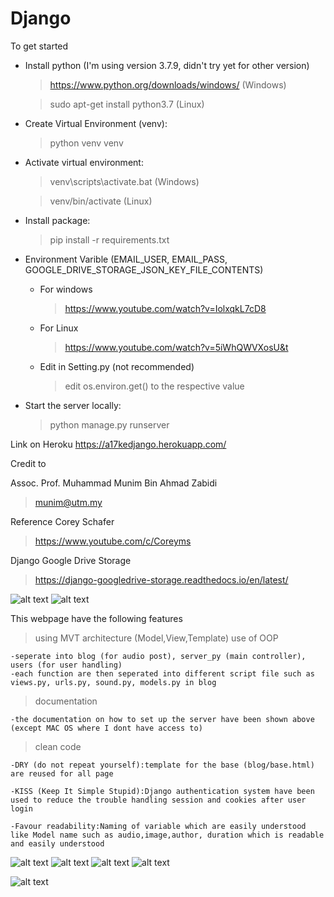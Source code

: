 # Django

To get started
* Install python (I'm using version 3.7.9, didn't try yet for other version)
    >https://www.python.org/downloads/windows/ (Windows)
    
    >sudo apt-get install python3.7  (Linux)
* Create Virtual Environment (venv):
    >python venv venv
* Activate virtual environment:
    >venv\scripts\activate.bat (Windows) 
    
    >venv/bin/activate (Linux)
* Install package:
    >pip install -r requirements.txt
* Environment Varible (EMAIL_USER, EMAIL_PASS, GOOGLE_DRIVE_STORAGE_JSON_KEY_FILE_CONTENTS)
    * For windows
      >https://www.youtube.com/watch?v=IolxqkL7cD8
    * For Linux 
      >https://www.youtube.com/watch?v=5iWhQWVXosU&t
    * Edit in Setting.py (not recommended)
      >edit os.environ.get() to the respective value
* Start the server locally:
    >python manage.py runserver

Link on Heroku
https://a17kedjango.herokuapp.com/

Credit to

Assoc. Prof. Muhammad Munim Bin Ahmad Zabidi
>munim@utm.my

Reference
Corey Schafer 
>https://www.youtube.com/c/Coreyms

Django Google Drive Storage
>https://django-googledrive-storage.readthedocs.io/en/latest/

![alt text](https://github.com/tanwailiang97/server_py/blob/master/DB2.png)
![alt text](https://github.com/tanwailiang97/server_py/blob/master/DB1.png)

This webpage have the following features
>using MVT architecture (Model,View,Template)
>use of OOP

    -seperate into blog (for audio post), server_py (main controller), users (for user handling)
    -each function are then seperated into different script file such as views.py, urls.py, sound.py, models.py in blog

>documentation

    -the documentation on how to set up the server have been shown above (except MAC OS where I dont have access to)

>clean code

    -DRY (do not repeat yourself):template for the base (blog/base.html) are reused for all page

    -KISS (Keep It Simple Stupid):Django authentication system have been used to reduce the trouble handling session and cookies after user login
        
    -Favour readability:Naming of variable which are easily understood like Model name such as audio,image,author, duration which is readable and easily understood

![alt text](https://github.com/tanwailiang97/server_py/blob/master/Sequence%20diagram%201.jpeg)
![alt text](https://github.com/tanwailiang97/server_py/blob/master/Sequence%20diagram%202.jpeg)
![alt text](https://github.com/tanwailiang97/server_py/blob/master/Sequence%20diagram%203.jpeg)
![alt text](https://github.com/tanwailiang97/server_py/blob/master/Sequence%20diagram%204.jpeg)

![alt text](https://github.com/tanwailiang97/server_py/blob/master/Use%20case.jpeg)
